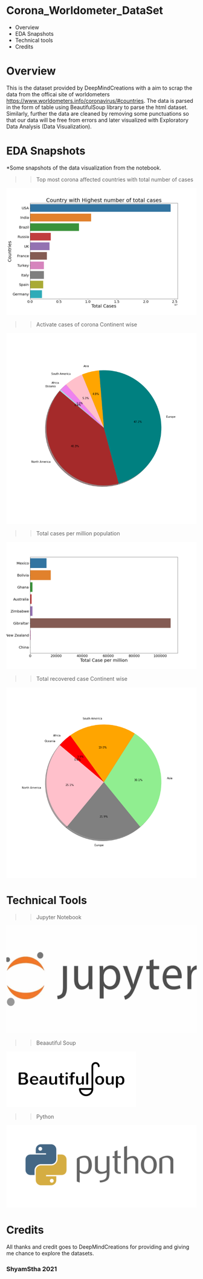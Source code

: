 # Corona_Worldometer_DataSet
* Overview
* EDA Snapshots
* Technical tools
* Credits

# Overview
This is the dataset provided by DeepMindCreations with a aim to scrap the data from the officai site of worldometers https://www.worldometers.info/coronavirus/#countries. The data is parsed in the form of table using BeautifulSoup library to parse the html dataset. Similarly, further the data are cleaned by removing some punctuations so that our data will be free from errors and later visualized with Exploratory Data Analysis (Data Visualization).

# EDA Snapshots
*Some snapshots of the data visualization from the notebook.
>> Top most corona affected countries with total number of cases
<img src="country_highest_total_cases.png"/>

>> Activate cases of corona Continent wise
<img src="contient_active_case.png"/>

>> Total cases per million population
<img src="total_case_per_million.png"/>

>> Total recovered case Continent wise
<img src="continent_total_recovered.png"/>

# Technical Tools
>> Jupyter Notebook
<img src="jupyter.png"/>

>> Beaautiful Soup
<img src="bs.png"/>

>> Python
<img src="python.png"/>

# Credits
All thanks and credit goes to DeepMindCreations for providing and giving me chance to explore the datasets.

### ShyamStha 2021
